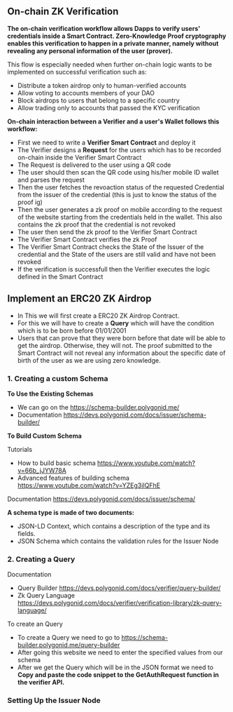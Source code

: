## On-chain ZK Verification

**The on-chain verification workflow allows Dapps to verify users' credentials inside a Smart Contract. Zero-Knowledge Proof cryptography enables this verification to happen in a private manner, namely without revealing any personal information of the user (prover).**

This flow is especially needed when further on-chain logic wants to be implemented on successful verification such as:

- Distribute a token airdrop only to human-verified accounts
- Allow voting to accounts members of your DAO
- Block airdrops to users that belong to a specific country
- Allow trading only to accounts that passed the KYC verification

**On-chain interaction between a Verifier and a user's Wallet follows this workflow:**

- First we need to write a **Verifier Smart Contract** and deploy it 
- The Verifier designs a **Request** for the users which has to be recorded on-chain inside the Verifier Smart Contract
- The Request is delivered to the user using a QR code 
- The user should then scan the QR code using his/her mobile ID wallet and parses the request
- Then the user fetches the revoaction status of the requested Credential from the issuer of the credential (this is just to know the status of the proof ig)
- Then the user generates a zk proof on mobile according to the request of the website starting from the credentials held in the wallet. This also contains the zk proof that the credential is not revoked
- The user then send the zk proof to the Verifier Smart Contract
- The Verifier Smart Contract verifies the zk Proof
- The Verifier Smart Contract checks the State of the Issuer of the credential and the State of the users are still valid and have not been revoked
- If the verification is successfull then the Verifier executes the logic defined in the Smart Contract

## Implement an ERC20 ZK Airdrop

- In This we will first create a ERC20 ZK Airdrop Contract.
- For this we will have to create a **Query** which will have the condition which is to be born before 01/01/2001
- Users that can prove that they were born before that date will be able to get the airdrop. Otherwise, they will not. The proof submitted to the Smart Contract will not reveal any information about the specific date of birth of the user as we are using zero knowledge.   

### 1. Creating a custom Schema

**To Use the Existing Schemas**
- We can go on the https://schema-builder.polygonid.me/ 
- Documentation https://devs.polygonid.com/docs/issuer/schema-builder/

**To Build Custom Schema**

Tutorials
- How to build basic schema https://www.youtube.com/watch?v=66b_jJYW78A
- Advanced features of building schema https://www.youtube.com/watch?v=YZEg3iIQFhE

Documentation https://devs.polygonid.com/docs/issuer/schema/

**A schema type is made of two documents:**

- JSON-LD Context, which contains a description of the type and its fields. 
- JSON Schema which contains the validation rules for the Issuer Node

### 2. Creating a Query 

Documentation
- Query Builder https://devs.polygonid.com/docs/verifier/query-builder/
- Zk Query Language https://devs.polygonid.com/docs/verifier/verification-library/zk-query-language/  
  
To create an Query

- To create a Query we need to go to https://schema-builder.polygonid.me/query-builder 
- After going this website we need to enter the specified values from our schema 
- After we get the Query which will be in the JSON format we need to **Copy and paste the code snippet to the GetAuthRequest function in the verifier API.**

### Setting Up the Issuer Node




